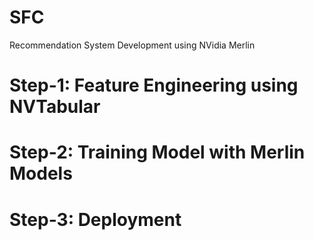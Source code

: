 # SFC
Recommendation System Development using NVidia Merlin
# Step-1: Feature Engineering using NVTabular
# Step-2: Training Model with Merlin Models
# Step-3: Deployment
